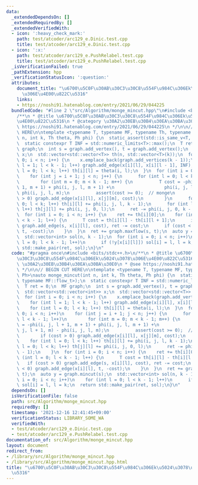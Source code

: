 ```yaml
---
data:
  _extendedDependsOn: []
  _extendedRequiredBy: []
  _extendedVerifiedWith:
  - icon: ':heavy_check_mark:'
    path: test/atcoder/arc129_e.Dinic.test.cpp
    title: test/atcoder/arc129_e.Dinic.test.cpp
  - icon: ':x:'
    path: test/atcoder/arc129_e.PushRelabel.test.cpp
    title: test/atcoder/arc129_e.PushRelabel.test.cpp
  _isVerificationFailed: true
  _pathExtension: hpp
  _verificationStatusIcon: ':question:'
  attributes:
    document_title: "\u6700\u5C0F\u30AB\u30C3\u30C8\u554F\u984C\u306Ek\u5024\u3078\
      \u306E\u4E00\u822C\u5316"
    links:
    - https://noshi91.hatenablog.com/entry/2021/06/29/044225
  bundledCode: "#line 2 \"src/Algorithm/monge_mincut.hpp\"\n#include <bits/stdc++.h>\n\
    /**\n * @title \u6700\u5C0F\u30AB\u30C3\u30C8\u554F\u984C\u306Ek\u5024\u3078\u306E\
    \u4E00\u822C\u5316\n * @category \u30A2\u30EB\u30B4\u30EA\u30BA\u30E0\n * @see\
    \ https://noshi91.hatenablog.com/entry/2021/06/29/044225\n */\n\n// BEGIN CUT\
    \ HERE\n\ntemplate <typename T, typename MF, typename Th, typename Ph>\nauto monge_mincut(int\
    \ n, int k, Th theta, Ph phi) {\n  static_assert(std::is_same_v<T, typename MF::flow_t>);\n\
    \  static constexpr T INF = std::numeric_limits<T>::max();\n  T ret = 0;\n  MF\
    \ graph;\n  int s = graph.add_vertex(), t = graph.add_vertex();\n  std::vector<std::vector<int>>\
    \ x;\n  std::vector<std::vector<T>> th(n, std::vector<T>(k));\n  for (int i =\
    \ 0; i < n; i++) {\n    x.emplace_back(graph.add_vertices(k - 1));\n    for (int\
    \ l = 1; l < k - 1; l++) graph.add_edge(x[i][l], x[i][l - 1], INF);\n    for (int\
    \ l = 0; l < k; l++) th[i][l] = theta(i, l);\n  }\n  for (int i = 0; i < n; i++)\n\
    \    for (int j = i + 1; j < n; j++) {\n      for (int l = 0; l < k - 1; l++)\n\
    \        for (int m = 0; m < k - 1; m++) {\n          T cost = -phi(i, j, l +\
    \ 1, m + 1) + phi(i, j, l, m + 1) +\n                   phi(i, j, l + 1, m) -\
    \ phi(i, j, l, m);\n          assert(cost >= 0);  // monge\n          if (cost\
    \ > 0) graph.add_edge(x[i][l], x[j][m], cost);\n        }\n      for (int l =\
    \ 0; l < k; l++) th[i][l] += phi(i, j, l, k - 1);\n      for (int l = 0; l < k;\
    \ l++) th[j][l] += phi(i, j, 0, l);\n      ret -= phi(i, j, 0, k - 1);\n    }\n\
    \  for (int i = 0; i < n; i++) {\n    ret += th[i][0];\n    for (int l = 0; l\
    \ < k - 1; l++) {\n      T cost = th[i][l] - th[i][l + 1];\n      if (cost > 0)\
    \ graph.add_edge(s, x[i][l], cost), ret -= cost;\n      if (cost < 0) graph.add_edge(x[i][l],\
    \ t, -cost);\n    }\n  }\n  ret += graph.maxflow(s, t);\n  auto y = graph.mincut(s);\n\
    \  std::vector<int> sol(n, k - 1);\n  for (int i = 0; i < n; i++)\n    for (int\
    \ l = 0; l < k - 1; l++)\n      if (!y[x[i][l]]) sol[i] = l, l = k;\n  return\
    \ std::make_pair(ret, sol);\n}\n"
  code: "#pragma once\n#include <bits/stdc++.h>\n/**\n * @title \u6700\u5C0F\u30AB\
    \u30C3\u30C8\u554F\u984C\u306Ek\u5024\u3078\u306E\u4E00\u822C\u5316\n * @category\
    \ \u30A2\u30EB\u30B4\u30EA\u30BA\u30E0\n * @see https://noshi91.hatenablog.com/entry/2021/06/29/044225\n\
    \ */\n\n// BEGIN CUT HERE\n\ntemplate <typename T, typename MF, typename Th, typename\
    \ Ph>\nauto monge_mincut(int n, int k, Th theta, Ph phi) {\n  static_assert(std::is_same_v<T,\
    \ typename MF::flow_t>);\n  static constexpr T INF = std::numeric_limits<T>::max();\n\
    \  T ret = 0;\n  MF graph;\n  int s = graph.add_vertex(), t = graph.add_vertex();\n\
    \  std::vector<std::vector<int>> x;\n  std::vector<std::vector<T>> th(n, std::vector<T>(k));\n\
    \  for (int i = 0; i < n; i++) {\n    x.emplace_back(graph.add_vertices(k - 1));\n\
    \    for (int l = 1; l < k - 1; l++) graph.add_edge(x[i][l], x[i][l - 1], INF);\n\
    \    for (int l = 0; l < k; l++) th[i][l] = theta(i, l);\n  }\n  for (int i =\
    \ 0; i < n; i++)\n    for (int j = i + 1; j < n; j++) {\n      for (int l = 0;\
    \ l < k - 1; l++)\n        for (int m = 0; m < k - 1; m++) {\n          T cost\
    \ = -phi(i, j, l + 1, m + 1) + phi(i, j, l, m + 1) +\n                   phi(i,\
    \ j, l + 1, m) - phi(i, j, l, m);\n          assert(cost >= 0);  // monge\n  \
    \        if (cost > 0) graph.add_edge(x[i][l], x[j][m], cost);\n        }\n  \
    \    for (int l = 0; l < k; l++) th[i][l] += phi(i, j, l, k - 1);\n      for (int\
    \ l = 0; l < k; l++) th[j][l] += phi(i, j, 0, l);\n      ret -= phi(i, j, 0, k\
    \ - 1);\n    }\n  for (int i = 0; i < n; i++) {\n    ret += th[i][0];\n    for\
    \ (int l = 0; l < k - 1; l++) {\n      T cost = th[i][l] - th[i][l + 1];\n   \
    \   if (cost > 0) graph.add_edge(s, x[i][l], cost), ret -= cost;\n      if (cost\
    \ < 0) graph.add_edge(x[i][l], t, -cost);\n    }\n  }\n  ret += graph.maxflow(s,\
    \ t);\n  auto y = graph.mincut(s);\n  std::vector<int> sol(n, k - 1);\n  for (int\
    \ i = 0; i < n; i++)\n    for (int l = 0; l < k - 1; l++)\n      if (!y[x[i][l]])\
    \ sol[i] = l, l = k;\n  return std::make_pair(ret, sol);\n}\n"
  dependsOn: []
  isVerificationFile: false
  path: src/Algorithm/monge_mincut.hpp
  requiredBy: []
  timestamp: '2021-12-16 12:41:45+09:00'
  verificationStatus: LIBRARY_SOME_WA
  verifiedWith:
  - test/atcoder/arc129_e.Dinic.test.cpp
  - test/atcoder/arc129_e.PushRelabel.test.cpp
documentation_of: src/Algorithm/monge_mincut.hpp
layout: document
redirect_from:
- /library/src/Algorithm/monge_mincut.hpp
- /library/src/Algorithm/monge_mincut.hpp.html
title: "\u6700\u5C0F\u30AB\u30C3\u30C8\u554F\u984C\u306Ek\u5024\u3078\u306E\u4E00\u822C\
  \u5316"
---
```


